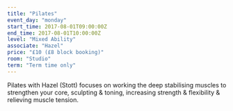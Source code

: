 ```yaml
---
title: "Pilates"
event_day: "monday"
start_time: 2017-08-01T09:00:00Z
end_time: 2017-08-01T10:00:00Z
level: "Mixed Ability"
associate: "Hazel"
price: "£10 (£8 block booking)"
room: "Studio"
term: "Term time only"
---
```


Pilates with Hazel (Stott) focuses on working the deep stabilising muscles to strengthen your core, sculpting & toning, increasing strength & flexibility & relieving muscle tension.
